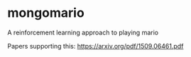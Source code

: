 # mongomario
A reinforcement learning approach to playing mario


Papers supporting this:
https://arxiv.org/pdf/1509.06461.pdf
